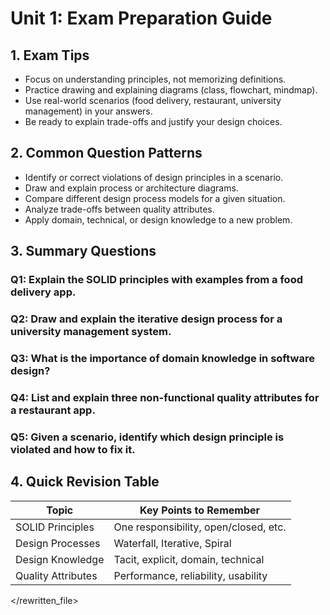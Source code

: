 # Unit 1: Exam Preparation Guide

## 1. Exam Tips
- Focus on understanding principles, not memorizing definitions.
- Practice drawing and explaining diagrams (class, flowchart, mindmap).
- Use real-world scenarios (food delivery, restaurant, university management) in your answers.
- Be ready to explain trade-offs and justify your design choices.

## 2. Common Question Patterns
- Identify or correct violations of design principles in a scenario.
- Draw and explain process or architecture diagrams.
- Compare different design process models for a given situation.
- Analyze trade-offs between quality attributes.
- Apply domain, technical, or design knowledge to a new problem.

## 3. Summary Questions

### Q1: Explain the SOLID principles with examples from a food delivery app.
### Q2: Draw and explain the iterative design process for a university management system.
### Q3: What is the importance of domain knowledge in software design?
### Q4: List and explain three non-functional quality attributes for a restaurant app.
### Q5: Given a scenario, identify which design principle is violated and how to fix it.

## 4. Quick Revision Table

| Topic                | Key Points to Remember                |
|----------------------|---------------------------------------|
| SOLID Principles     | One responsibility, open/closed, etc. |
| Design Processes     | Waterfall, Iterative, Spiral          |
| Design Knowledge     | Tacit, explicit, domain, technical    |
| Quality Attributes   | Performance, reliability, usability   |

</rewritten_file> 